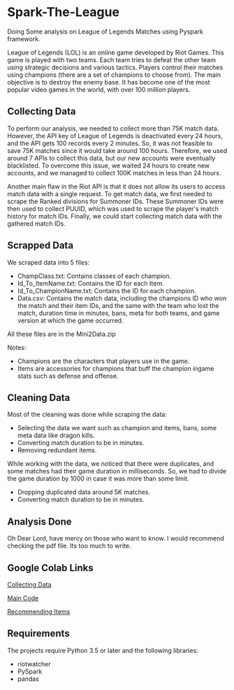# Spark-The-League
Doing Some analysis on League of Legends Matches using Pyspark framework.

League of Legends (LOL) is an online game developed by Riot Games. This game is played with two teams. Each team tries to defeat the other team using strategic decisions and various tactics. Players control their matches using champions (there are a set of champions to choose from). The main objective is to destroy the enemy base. It has become one of the most popular video games in the world, with over 100 million players.

## Collecting Data

To perform our analysis, we needed to collect more than 75K match data. However, the API key of League of Legends is deactivated every 24 hours, and the API gets 100 records every 2 minutes. So, it was not feasible to save 75K matches since it would take around 100 hours. Therefore, we used around 7 APIs to collect this data, but our new accounts were eventually blacklisted. To overcome this issue, we waited 24 hours to create new accounts, and we managed to collect 100K matches in less than 24 hours.

Another main flaw in the Riot API is that it does not allow its users to access match data with a single request. To get match data, we first needed to scrape the Ranked divisions for Summoner IDs. These Summoner IDs were then used to collect PUUID, which was used to scrape the player's match history for match IDs. Finally, we could start collecting match data with the gathered match IDs.

## Scrapped Data

We scraped data into 5 files:

- ChampClass.txt: Contains classes of each champion.
- Id_To_ItemName.txt: Contains the ID for each Item.
- Id_To_ChampionName.txt: Contains the ID for each champion.
- Data.csv: Contains the match data, including the champions ID who won the match and their item IDs, and the same with the team who lost the match, duration time in minutes, bans, meta for both teams, and game version at which the game occurred.

All these files are in the Mini2Data.zip

Notes:

- Champions are the characters that players use in the game.
- Items are accessories for champions that buff the champion ingame stats such as defense and offense.

## Cleaning Data

Most of the cleaning was done while scraping the data:

- Selecting the data we want such as champion and items, bans, some meta data like dragon kills.
- Converting match duration to be in minutes.
- Removing redundant items.

While working with the data, we noticed that there were duplicates, and some matches had their game duration in milliseconds. So, we had to divide the game duration by 1000 in case it was more than some limit.

- Dropping duplicated data around 5K matches.
- Converting match duration to be in minutes.

## Analysis Done
Oh Dear Lord, have mercy on those who want to know. I would recommend checking the pdf file.
Its too much to write.

## Google Colab Links
[Collecting Data](https://colab.research.google.com/drive/1uJ2vrOI_2pWAlNcvK-XJV6QCEvMJsqeL?usp=sharing)

[Main Code](https://colab.research.google.com/drive/1t-1qcc5qkNtoEt7tHJ0H6Oy_EGP0BHbC?usp=sharing)

[Recommending Items](https://colab.research.google.com/drive/1vVgg1qimVxdOgyP3Tqh8OuNrdkRgL02J?usp=sharing)

## Requirements
The projects require Python 3.5 or later and the following libraries:

- riotwatcher
- PySpark
- pandas
